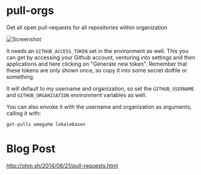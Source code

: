 pull-orgs
=========

Get all open pull-requests for all repositories within organization

![Screenshot](http://ohm.sh/img/2014-08-21-get-pulls.png)

It needs an `GITHUB_ACCESS_TOKEN` set in the environment as well. 
This you can get by accessing your Github account, venturing into settings and then applications and here clicking on "Generate new token". 
Remember that these tokens are only shown once, so copy it into some secret dotfile or something.

It will default to my username and organization, so set the `GITHUB_USERNAME` and `GITHUB_ORGANISATION` environment variables as well.

You can also envoke it with the username and organization as arguments, calling it with:

```bash
get-pulls omegahm lokalebasen
```

Blog Post
=========

http://ohm.sh/2014/08/21/pull-requests.html
